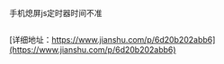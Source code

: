
手机熄屏js定时器时间不准
```

```
[详细地址：https://www.jianshu.com/p/6d20b202abb6](https://www.jianshu.com/p/6d20b202abb6)